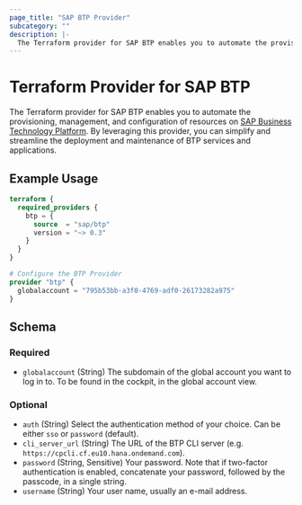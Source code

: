 ```yaml
---
page_title: "SAP BTP Provider"
subcategory: ""
description: |-
  The Terraform provider for SAP BTP enables you to automate the provisioning, management, and configuration of resources on SAP Business Technology Platform https://account.hana.ondemand.com/. By leveraging this provider, you can simplify and streamline the deployment and maintenance of BTP services and applications.
---
```

# Terraform Provider for SAP BTP

The Terraform provider for SAP BTP enables you to automate the provisioning, management, and configuration of resources on [SAP Business Technology Platform](https://account.hana.ondemand.com/). By leveraging this provider, you can simplify and streamline the deployment and maintenance of BTP services and applications.

## Example Usage

```terraform
terraform {
  required_providers {
    btp = {
      source  = "sap/btp"
      version = "~> 0.3"
    }
  }
}

# Configure the BTP Provider
provider "btp" {
  globalaccount = "795b53bb-a3f0-4769-adf0-26173282a975"
}
```

<!-- schema generated by tfplugindocs -->
## Schema

### Required

- `globalaccount` (String) The subdomain of the global account you want to log in to. To be found in the cockpit, in the global account view.

### Optional

- `auth` (String) Select the authentication method of your choice. Can be either `sso` or `password` (default).
- `cli_server_url` (String) The URL of the BTP CLI server (e.g. `https://cpcli.cf.eu10.hana.ondemand.com`).
- `password` (String, Sensitive) Your password. Note that if two-factor authentication is enabled, concatenate your password, followed by the passcode, in a single string.
- `username` (String) Your user name, usually an e-mail address.
